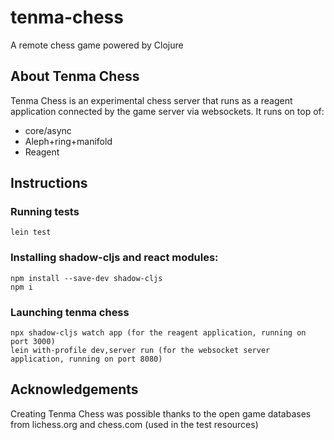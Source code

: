 # tenma-chess
A remote chess game powered by Clojure

## About Tenma Chess

Tenma Chess is an experimental chess server that runs as a reagent application connected by the game server via websockets. It runs on top of:

* core/async
* Aleph+ring+manifold
* Reagent

## Instructions

### Running tests

```
lein test
```

### Installing shadow-cljs and react modules:

```
npm install --save-dev shadow-cljs
npm i
```

### Launching tenma chess

```
npx shadow-cljs watch app (for the reagent application, running on port 3000)
lein with-profile dev,server run (for the websocket server application, running on port 8080)
```

## Acknowledgements 

Creating Tenma Chess was possible thanks to the open game databases from lichess.org and chess.com (used in the test resources)
